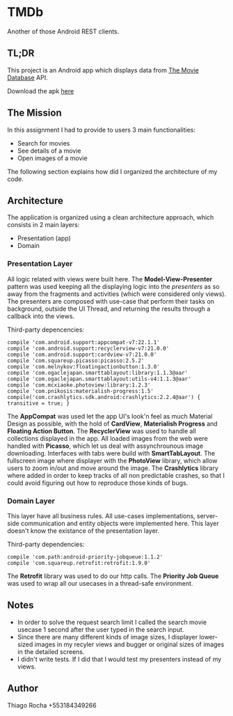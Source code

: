 # TMDb
Another of those Android REST clients.

## TL;DR
This project is an Android app which displays data from [The Movie Database](https://www.themoviedb.org) API.

Download the apk [here](LINK_TO_APK)

## The Mission
In this assignment I had to provide to users 3 main functionalities:

- Search for movies
- See details of a movie
- Open images of a movie

The following section explains how did I organized the architecture of my code.

## Architecture
The application is organized using a clean architecture approach, which consists in 2 main layers:

- Presentation (app)
- Domain

### Presentation Layer
All logic related with views were built here. The **Model-View-Presenter** pattern was used keeping all the displaying logic into the *presenters* as so away from the fragments and activities (which were considered only views). The presenters are composed with use-case that perform their tasks on background, outside the UI Thread, and returning the results through a callback into the views.

Third-party depencencies:
```
compile 'com.android.support:appcompat-v7:22.1.1'
compile 'com.android.support:recyclerview-v7:21.0.0'
compile 'com.android.support:cardview-v7:21.0.0'
compile 'com.squareup.picasso:picasso:2.5.2'
compile 'com.melnykov:floatingactionbutton:1.3.0'
compile 'com.ogaclejapan.smarttablayout:library:1.1.3@aar'
compile 'com.ogaclejapan.smarttablayout:utils-v4:1.1.3@aar'
compile 'com.mcxiaoke.photoview:library:1.2.3'
compile 'com.pnikosis:materialish-progress:1.5'
compile('com.crashlytics.sdk.android:crashlytics:2.2.4@aar') { transitive = true; }
```

The **AppCompat** was used let the app UI's look'n feel as much Material Design as possible, with the hold of **CardView**, **Materialish Progress** and **Floating Action Button**. The **RecyclerView** was used to handle all collections displayed in the app. All loaded images from the web were handled with **Picasso**, which let us deal with assynchrounous image downloading. Interfaces with tabs were build with **SmartTabLayout**. The fullscreen image where displayer with the **PhotoView** library, which allow users to zoom in/out and move around the image. The **Crashlytics** library where added in order to keep tracks of all non predictable crashes, so that I could avoid figuring out how to reproduce those kinds of bugs.

### Domain Layer
This layer have all business rules. All use-cases implementations, server-side communication and entity objects were implemented here. This layer doesn't know the existance of the presentation layer.

Third-party dependencies:
```
compile 'com.path:android-priority-jobqueue:1.1.2'
compile 'com.squareup.retrofit:retrofit:1.9.0'
```

The **Retrofit** library was used to do our http calls. The **Priority Job Queue** was used to wrap all our usecases in a thread-safe environment.

## Notes

- In order to solve the request search limit I called the search movie usecase 1 second after the user typed in the search input.
- Since there are many different kinds of image sizes, I displayer lower-sized images in my recyler views and bugger or original sizes of images in the detailed screens.
- I didn't write tests. If I did that I would test my presenters instead of my views. 

## Author
Thiago Rocha
+553184349266
